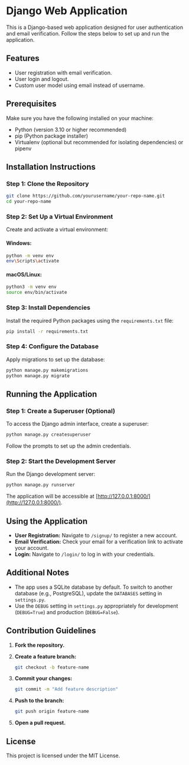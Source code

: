 # Django Web Application

This is a Django-based web application designed for user authentication and email verification. Follow the steps below to set up and run the application.

## Features

- User registration with email verification.
- User login and logout.
- Custom user model using email instead of username.

## Prerequisites

Make sure you have the following installed on your machine:

- Python (version 3.10 or higher recommended)
- pip (Python package installer)
- Virtualenv (optional but recommended for isolating dependencies) or pipenv

## Installation Instructions

### Step 1: Clone the Repository

```bash
git clone https://github.com/yourusername/your-repo-name.git
cd your-repo-name
```

### Step 2: Set Up a Virtual Environment

Create and activate a virtual environment:

#### Windows:

```bash
python -m venv env
env\Scripts\activate
```

#### macOS/Linux:

```bash
python3 -m venv env
source env/bin/activate
```

### Step 3: Install Dependencies

Install the required Python packages using the `requirements.txt` file:

```bash
pip install -r requirements.txt
```

### Step 4: Configure the Database

Apply migrations to set up the database:

```bash
python manage.py makemigrations
python manage.py migrate
```

## Running the Application

### Step 1: Create a Superuser (Optional)

To access the Django admin interface, create a superuser:

```bash
python manage.py createsuperuser
```

Follow the prompts to set up the admin credentials.

### Step 2: Start the Development Server

Run the Django development server:

```bash
python manage.py runserver
```

The application will be accessible at [http://127.0.0.1:8000/](http://127.0.0.1:8000/).

## Using the Application

- **User Registration:** Navigate to `/signup/` to register a new account.
- **Email Verification:** Check your email for a verification link to activate your account.
- **Login:** Navigate to `/login/` to log in with your credentials.

## Additional Notes

- The app uses a SQLite database by default. To switch to another database (e.g., PostgreSQL), update the `DATABASES` setting in `settings.py`.
- Use the `DEBUG` setting in `settings.py` appropriately for development (`DEBUG=True`) and production (`DEBUG=False`).

## Contribution Guidelines

1. **Fork the repository.**
2. **Create a feature branch:**

   ```bash
   git checkout -b feature-name
   ```

3. **Commit your changes:**

   ```bash
   git commit -m "Add feature description"
   ```

4. **Push to the branch:**

   ```bash
   git push origin feature-name
   ```

5. **Open a pull request.**

## License

This project is licensed under the MIT License.

